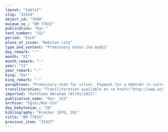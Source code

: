 ```yaml
---
layout: "tablet"
slug: "32434"
object_id: "7840"
museum_no_: "BM 77831"
publication: "Dar."
text_number: "312"
period: "Each"
place_of_issue: "Babylon city"
type_and_content: "Promissory notes ina muẖẖi"
day_remark: "-"
month: "XI"
month_remark: "-"
year: "11"
year_remark: "-"
king: "Dar"
king_remark: "-"
paraphrase: "Promissory note for silver. Payment for a debt<br /> <strong>B</strong> owes 1 mina and 3 shekels of medium quality silver, of which one-eighth is alloy to <strong>A</strong>, to be delivered on the 2<sup>nd</sup> of Addar (XII). Witnesses.<br /> &nbsp;<br /> <strong>A </strong>= Itti-Nab&ucirc;-balāṭu/&scaron;umu-ukīn//&Scaron;ig&ucirc;a; <strong>B </strong>= Marduk-nāṣir-apli/Itti-Marduk-balāṭu//Egibi"
transliteration: "Transliteration available on <a href=\"http://www.achemenet.com/fr/item/?/1087349=BM 77831&l=a&c=1&t=1.4/1/24/1/1659022\" target=\"_blank\">Achemenet</a>"
imported: "Kathleen Abraham (07/01/2017)"
publication_name: "Dar. 312"
archive: "Egibi/Nūr-Sîn"
day_babylonian_: "28"
bibliography: "Krecher 1970, 291"
title: "BM 77831"
previous_item: "32437"
---
```

